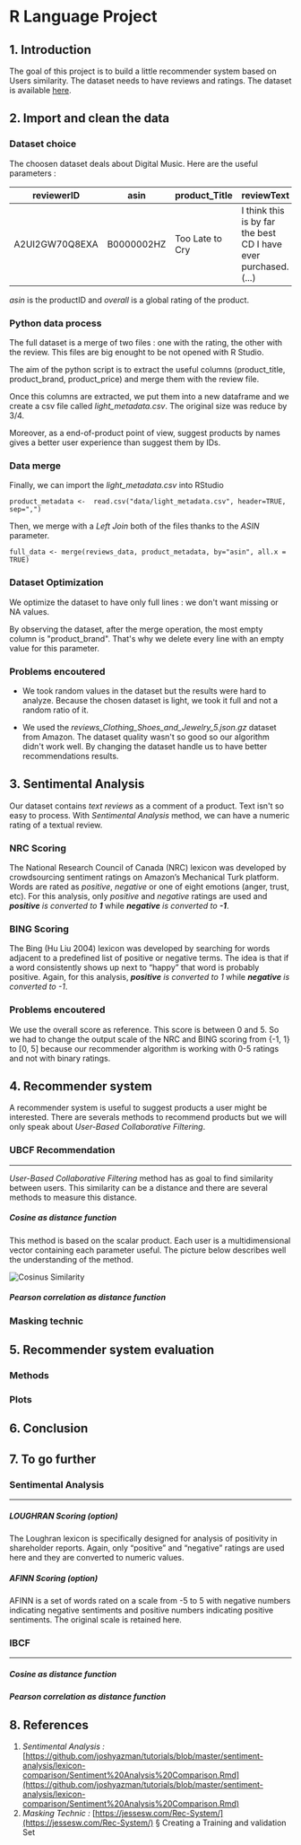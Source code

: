 # R Language Project

## 1. Introduction

The goal of this project is to build a little recommender system based on Users similarity. The dataset needs to have reviews and ratings. The dataset is available [here](https://drive.google.com/drive/folders/1pRia7E1BFe0fUKhYsRAEbs9N_tI-yErA?usp=sharing).

## 2. Import and clean the data

### Dataset choice

The choosen dataset deals about Digital Music. Here are the useful parameters : 

reviewerID | asin | product_Title | reviewText | overall|
-----------|------|---------------|------------|--------|
A2UI2GW70Q8EXA|B0000002HZ|Too Late to Cry|I think this is by far the best CD I have ever purchased. (...) |5|

*asin* is the productID and *overall* is a global rating of the product. 

### Python data process

The full dataset is a merge of two files : one with the rating, the other with the review. 
This files are big enought to be not opened with R Studio.

The aim of the python script is to extract the useful columns (product_title, product_brand, product_price) and merge them with the review file. 

Once this columns are extracted, we put them into a new dataframe and we create a csv file called *light_metadata.csv*. 
The original size was reduce by 3/4. 

Moreover, as a end-of-product point of view, suggest products by names gives a better user experience than suggest them by IDs.

### Data merge


Finally, we can import the *light_metadata.csv* into RStudio  

```
product_metadata <-  read.csv("data/light_metadata.csv", header=TRUE, sep=",")
```

Then, we merge with a *Left Join* both of the files thanks to the *ASIN* parameter. 

```
full_data <- merge(reviews_data, product_metadata, by="asin", all.x = TRUE)
```

### Dataset Optimization 

We optimize the dataset to have only full lines : we don't want missing or NA values. 

By observing the dataset, after the merge operation, the most empty column is "product_brand". That's why we delete every line with an empty value for this parameter. 


### Problems encoutered

- We took random values in the dataset but the results were hard to analyze. Because the chosen dataset is light, we took it full and not a random ratio of it. 


- We used the *reviews_Clothing_Shoes_and_Jewelry_5.json.gz* dataset from Amazon.
The dataset quality wasn't so good so our algorithm didn't work well. 
By changing the dataset handle us to have better recommendations results.



## 3. Sentimental Analysis

Our dataset contains *text reviews* as a comment of a product. Text isn't so easy to process. With *Sentimental Analysis* method, we can have a numeric rating of a textual review. 

### NRC Scoring

The National Research Council of Canada (NRC) lexicon was developed by crowdsourcing sentiment ratings on Amazon’s Mechanical Turk platform. Words are rated as *positive*, *negative* or one of eight emotions (anger, trust, etc). For this analysis, only *positive* and *negative* ratings are used and _**positive** is converted to **1**_ while _**negative** is converted to **-1**_.

### BING Scoring

The Bing (Hu Liu 2004) lexicon was developed by searching for words adjacent to a predefined list of positive or negative terms. The idea is that if a word consistently shows up next to “happy” that word is probably positive. Again, for this analysis, _**positive** is converted to 1_ while _**negative** is converted to -1_.


### Problems encoutered

We use the overall score as reference. This score is between 0 and 5. So we had to change the output scale of the NRC and BING scoring from {-1, 1} to [0, 5]
because our recommender algorithm is working with 0-5 ratings and not with binary ratings. 



## 4. Recommender system

A recommender system is useful to suggest products a user might be interested.
There are severals methods to recommend products but we will only speak about *User-Based Collaborative Filtering*.

### UBCF Recommendation
-------------------------
*User-Based Collaborative Filtering* method has as goal to find similarity between users. This similarity can be a distance and there are several methods to measure this distance.

##### Cosine as distance function

This method is based on the scalar product. Each user is a multidimensional vector containing each parameter useful. 
The picture below describes well the understanding of the method. 

![Cosinus Similarity](http://blog.christianperone.com/wp-content/uploads/2013/09/cosinesimilarityfq1.png)

##### Pearson correlation as distance function



### Masking technic

## 5. Recommender system evaluation

### Methods

### Plots

## 6. Conclusion

## 7. To go further

### Sentimental Analysis
------------------------


##### LOUGHRAN Scoring (option)

The Loughran lexicon is specifically designed for analysis of positivity in shareholder reports. Again, only “positive” and “negative” ratings are used here and they are converted to numeric values.

##### AFINN Scoring (option)

AFINN is a set of words rated on a scale from -5 to 5 with negative numbers indicating negative sentiments and positive numbers indicating positive sentiments. The original scale is retained here.

### IBCF
--------
##### Cosine as distance function

##### Pearson correlation as distance function


## 8. References

1. *Sentimental Analysis :* [https://github.com/joshyazman/tutorials/blob/master/sentiment-analysis/lexicon-comparison/Sentiment%20Analysis%20Comparison.Rmd](https://github.com/joshyazman/tutorials/blob/master/sentiment-analysis/lexicon-comparison/Sentiment%20Analysis%20Comparison.Rmd)
2. *Masking Technic :* [https://jessesw.com/Rec-System/](https://jessesw.com/Rec-System/) § Creating a Training and validation Set

